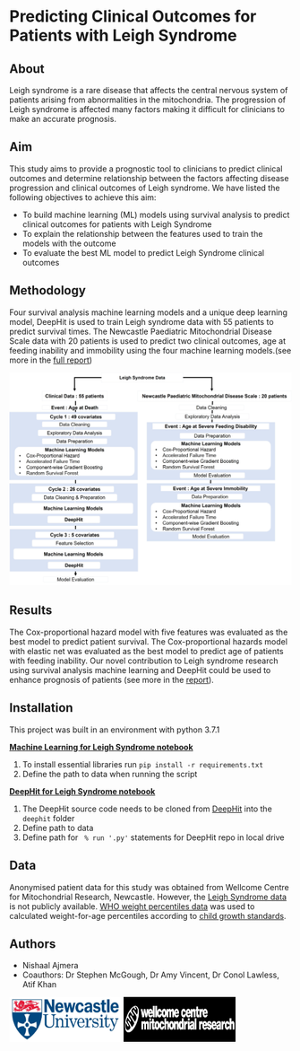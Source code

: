 # Predicting Clinical Outcomes for Patients with Leigh Syndrome 

## About
Leigh syndrome is a rare disease that affects the central nervous system of patients arising from abnormalities in the mitochondria. 
The progression of Leigh syndrome is affected many factors making it difficult for clinicians to make an accurate prognosis. 

## Aim
This study aims to provide a prognostic tool to clinicians to predict clinical outcomes and determine relationship between the factors affecting disease progression and clinical outcomes of Leigh syndrome. 
We have listed the following objectives to achieve this aim:
- To build machine learning (ML) models using survival analysis to predict clinical outcomes for patients with Leigh Syndrome 
- To explain the relationship between the features used to train the models with the outcome
- To evaluate the best ML model to predict Leigh Syndrome clinical outcomes 

## Methodology
Four survival analysis machine learning models and a unique deep learning
model, DeepHit is used to train Leigh syndrome data with 55 patients to predict survival
times. The Newcastle Paediatric Mitochondrial Disease Scale data with 20 patients is used to
predict two clinical outcomes, age at feeding inability and immobility using the four machine
learning models.(see more in the [full report](/docs/report.pdf))

![Methodology](docs/LS_methodology.jpg)

## Results
The Cox-proportional hazard model with five features was evaluated as
the best model to predict patient survival. The Cox-proportional hazards model with elastic
net was evaluated as the best model to predict age of patients with feeding inability. Our
novel contribution to Leigh syndrome research using survival analysis machine learning and DeepHit could be used to enhance prognosis of patients (see more in the [report](/report.pdf)). 

## Installation
This project was built in an environment with python 3.7.1

 [**Machine Learning for Leigh Syndrome notebook**](/MachineLearningLeighSyndrome.ipynb)
1. To install essential libraries run `pip install -r requirements.txt`
2. Define the path to data when running the script

 [**DeepHit for Leigh Syndrome notebook**](/DeepHitLeighSyndrome.ipynb)
1. The DeepHit source code needs to be cloned from [DeepHit](https://github.com/chl8856/DeepHit) into the `deephit` folder
3. Define path to data
2. Define path for  ` % run '.py'` statements for DeepHit repo in local drive

## Data 
Anonymised patient data for this study was obtained from Wellcome Centre for Mitochondrial Research, Newcastle. However, the [Leigh Syndrome data](/data/LS_data) is not publicly available.
[WHO weight percentiles data](/data/WHO_data) was used to calculated weight-for-age percentiles according to [child growth standards](https://www.who.int/tools/child-growth-standards/standards/weight-for-age).

## Authors
- Nishaal Ajmera
- Coauthors: Dr Stephen McGough, Dr Amy Vincent, Dr Conol Lawless, Atif Khan 

<img src="/docs/newcastle_logo.jpg" style=" width:200px ; height:80px "  > <img src="/docs/wellcomecentre_logo.jpg" style=" width:200px ; height:80px "  >
